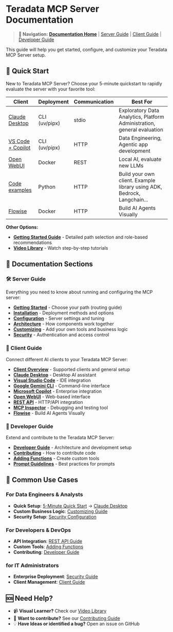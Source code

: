 # Teradata MCP Server Documentation

> **📍 Navigation:** [<u>**Documentation Home**</u>](README.md) | [Server Guide](#-server-guide) | [Client Guide](client_guide/CLIENT_GUIDE.md) | [Developer Guide](developer_guide/DEVELOPER_GUIDE.md) 

This guide will help you get started, configure, and customize your Teradata MCP Server setup.

## 🚀 Quick Start

New to Teradata MCP Server? Choose your 5-minute quickstart to rapidly evaluate the server with your favorite tool:

| **Client** | **Deployment** | **Communication** | **Best For** |
|------------|----------------|------------------|--------------|
| [Claude Desktop](server_guide/QUICK_START.md) | CLI (uv/pipx) | stdio | Exploratory Data Analytics, Platform Administration, general evaluation |
| [VS Code + Copilot](server_guide/QUICK_START_VSCODE.md) | CLI (uv/pipx) | HTTP | Data Engineering, Agentic app development |
| [Open WebUI](server_guide/QUICK_START_OPEN_WEBUI.md) | Docker | REST | Local AI, evaluate new LLMs |
| [Code examples](../examples/README.md) | Python | HTTP | Build your own client. Example library using ADK, Bedrock, Langchain... |
| [Flowise](../docs/client_guide/Flowise_with_teradata_mcp_Guide.md) | Docker | HTTP | Build AI Agents Visually |

**Other Options:**
- **[Getting Started Guide](server_guide/GETTING_STARTED.md)** - Detailed path selection and role-based recommendations
- **[Video Library](server_guide/VIDEO_LIBRARY.md)** - Watch step-by-step tutorials

## 📖 Documentation Sections

### 🛠 Server Guide
Everything you need to know about running and configuring the MCP server:

- **[Getting Started](server_guide/GETTING_STARTED.md)** - Choose your path (routing guide)
- **[Installation](server_guide/INSTALLATION.md)** - Deployment methods and options
- **[Configuration](server_guide/CONFIGURATION.md)** - Server settings and tuning
- **[Architecture](server_guide/ARCHITECTURE.md)** - How components work together
- **[Customizing](server_guide/CUSTOMIZING.md)** - Add your own tools and business logic
- **[Security](server_guide/SECURITY.md)** - Authentication and access control


### 👥 Client Guide
Connect different AI clients to your Teradata MCP Server:

- **[Client Overview](client_guide/CLIENT_GUIDE.md)** - Supported clients and general setup
- **[Claude Desktop](client_guide/Claude_desktop.md)** - Desktop AI assistant
- **[Visual Studio Code](client_guide/Visual_Studio_Code.md)** - IDE integration
- **[Google Gemini CLI](client_guide/Google_Gemini_CLI.md)** - Command-line interface
- **[Microsoft Copilot](client_guide/Microsoft_copilot.md)** - Enterprise integration
- **[Open WebUI](client_guide/Open_WebUI.md)** - Web-based interface
- **[REST API](client_guide/Rest_API.md)** - HTTP/API integration
- **[MCP Inspector](client_guide/MCP_Inspector.md)** - Debugging and testing tool
- **[Flowise](client_guide/Flowise_with_teradata_mcp_Guide.md)** - Build AI Agents Visually

### 🔧 Developer Guide
Extend and contribute to the Teradata MCP Server:

- **[Developer Guide](developer_guide/DEVELOPER_GUIDE.md)** - Architecture and development setup
- **[Contributing](developer_guide/CONTRIBUTING.md)** - How to contribute code
- **[Adding Functions](developer_guide/HOW_TO_ADD_YOUR_FUNCTION.md)** - Create custom tools
- **[Prompt Guidelines](developer_guide/PROMPT_DEFINITION_GUIDELINES.md)** - Best practices for prompts

## 🎯 Common Use Cases

### For Data Engineers & Analysts
- **Quick Setup**: [5-Minute Quick Start](server_guide/QUICK_START.md) → [Claude Desktop](client_guide/Claude_desktop.md)
- **Custom Business Logic**: [Customizing Guide](server_guide/CUSTOMIZING.md)
- **Security Setup**: [Security Configuration](server_guide/SECURITY.md)

### For Developers & DevOps
- **API Integration**: [REST API Guide](client_guide/Rest_API.md)
- **Custom Tools**: [Adding Functions](developer_guide/HOW_TO_ADD_YOUR_FUNCTION.md)
- **Contributing**: [Developer Guide](developer_guide/DEVELOPER_GUIDE.md)

### for IT Administrators
- **Enterprise Deployment**: [Security Guide](server_guide/SECURITY.md)
- **Client Management**: [Client Guide](client_guide/CLIENT_GUIDE.md)

## 🆘 Need Help?

- 📹 **Visual Learner?** Check our [Video Library](server_guide/VIDEO_LIBRARY.md)
- 🤝 **Want to contribute?** See our [Contributing Guide](developer_guide/CONTRIBUTING.md)
- 💡 **Have Ideas or identified a bug?** Open an issue on GitHub